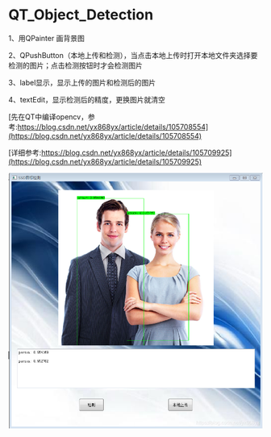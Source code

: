 # QT_Object_Detection

1、用QPainter 画背景图

2、QPushButton（本地上传和检测），当点击本地上传时打开本地文件夹选择要检测的图片；点击检测按钮时才会检测图片

3、label显示，显示上传的图片和检测后的图片

4、textEdit，显示检测后的精度，更换图片就清空

[先在QT中编译opencv，参考:https://blog.csdn.net/yx868yx/article/details/105708554](https://blog.csdn.net/yx868yx/article/details/105708554)

[详细参考:https://blog.csdn.net/yx868yx/article/details/105709925](https://blog.csdn.net/yx868yx/article/details/105709925)

![Iamge](https://github.com/yx868868/QT_Object_Detection/blob/master/2020042315575279.png)
